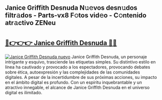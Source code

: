 ## Janice Griffith Desnuda N𝚞𝚎vos desn𝚞dos filtr𝚊dos - Parts-vx8 F𝚘tos vid𝚎o - C𝚘ntenido atr𝚊ctivo ZENeu

# <h2><a href="http://mb8e6d.tromn.icu/?c=Janice+Griffith+Desnuda">🔗👉👉👉 Janice Griffith Desnuda 🔗🔗</a></h2>

[![Janice Griffith Desnuda nuevo](https://i.imgur.com/pEAQMta.gif)](http://mb8e6d.tromn.icu/?c=Janice+Griffith+Desnuda)
Janice Griffith Desnuda, un personaje intrigante y esquivo, trasciende las etiquetas simples. Su distintivo estilo en línea ha cautivado y provocado a los espectadores, provocando debates sobre ética, autoexpresión y las complejidades de las comunidades digitales. A pesar de la incertidumbre de sus próximas acciones, su impacto en el ámbito digital es profundo. Con un espíritu inquebrantable y un atractivo innegable, el alcance de Janice Griffith Desnuda en el universo digital es ilimitado.
